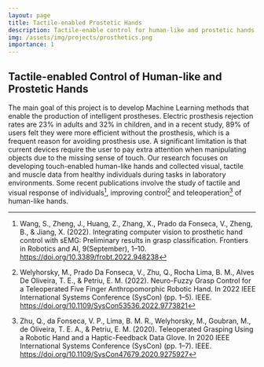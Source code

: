 ```yaml
---
layout: page
title: Tactile-enabled Prostetic Hands
description: Tactile-enable control for human-like and prostetic hands.
img: /assets/img/projects/prosthetics.png
importance: 1
---
```


Tactile-enabled Control of Human-like and Prostetic Hands
---------------------------------------------------------

The main goal of this project is to develop Machine Learning methods that enable the production of intelligent prostheses. Electric prosthesis rejection rates are 23% in adults and 32% in children, and in a recent study, 89% of users felt they were more efficient without the prosthesis, which is a frequent reason for avoiding prosthesis use. A significant limitation is that current devices require the user to pay extra attention when manipulating objects due to the missing sense of touch. Our research focuses on developing touch-enabled human-like hands and collected visual, tactile and muscle data from healthy individuals during tasks in laboratory environments. Some recent publications involve the study of tactile and visual response of individuals[^1], improving control[^2] and teleoperation[^3] of human-like hands.

<!-- This project also involves teleoperated human-robot interaction for in-hand manipulation, such as demonstrated in the following video.

<iframe width="560" height="315" src="https://www.youtube.com/embed/T-rw6ulKfHU" frameborder="0" allow="accelerometer; autoplay; encrypted-media; gyroscope; picture-in-picture" allowfullscreen></iframe> -->


[^1]: Wang, S., Zheng, J., Huang, Z., Zhang, X., Prado da Fonseca, V., Zheng, B., & Jiang, X. (2022). Integrating computer vision to prosthetic hand control with sEMG: Preliminary results in grasp classification. Frontiers in Robotics and AI, 9(September), 1–10. https://doi.org/10.3389/frobt.2022.948238

[^2]: Welyhorsky, M., Prado Da Fonseca, V., Zhu, Q., Rocha Lima, B. M., Alves De Oliveira, T. E., & Petriu, E. M. (2022). Neuro-Fuzzy Grasp Control for a Teleoperated Five Finger Anthropomorphic Robotic Hand. In 2022 IEEE International Systems Conference (SysCon) (pp. 1–5). IEEE. https://doi.org/10.1109/SysCon53536.2022.9773821

[^3]: Zhu, Q., da Fonseca, V. P., Lima, B. M. R., Welyhorsky, M., Goubran, M., de Oliveira, T. E. A., & Petriu, E. M. (2020). Teleoperated Grasping Using a Robotic Hand and a Haptic-Feedback Data Glove. In 2020 IEEE International Systems Conference (SysCon) (pp. 1–7). IEEE. https://doi.org/10.1109/SysCon47679.2020.9275927
